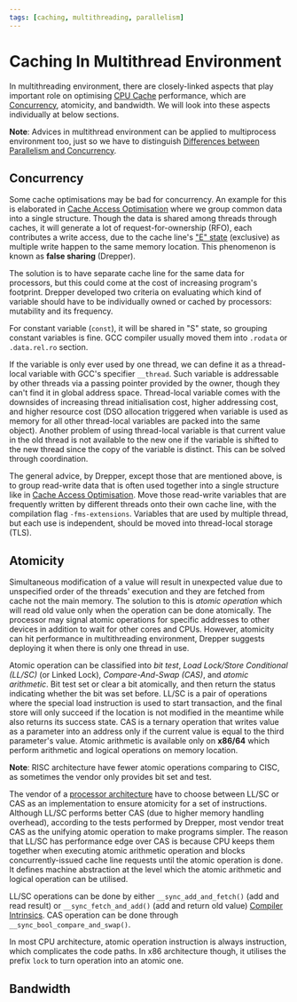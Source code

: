 ```yaml
---
tags: [caching, multithreading, parallelism]
---
```


# Caching In Multithread Environment

In multithreading environment, there are closely-linked aspects that play
important role on optimising [CPU Cache](202403191017.md) performance, which are
[Concurrency](202202011815.md), atomicity, and bandwidth. We will look into
these aspects individually at below sections.

**Note**: Advices in multithread environment can be applied to multiprocess
environment too, just so we have to distinguish [Differences between Parallelism and Concurrency](202202011649.md).

## Concurrency

Some cache optimisations may be bad for concurrency. An example for this is
elaborated in [Cache Access Optimisation](202407191014.md) where we group common
data into a single structure. Though the data is shared among threads through
caches, it will generate a lot of request-for-ownership (RFO), each contributes
a write access, due to the cache line's ["E" state](202403271116.md) (exclusive)
as multiple write happen to the same memory location. This phenomenon is known
as **false sharing** (Drepper).

The solution is to have separate cache line for the same data for processors,
but this could come at the cost of increasing program's footprint. Drepper
developed two criteria on evaluating which kind of variable should have to be
individually owned or cached by processors: mutability and its frequency.

For constant variable (`const`), it will be shared in "S" state, so grouping
constant variables is fine. GCC compiler usually moved them into `.rodata` or
`.data.rel.ro` section.

If the variable is only ever used by one thread, we can define it as a
thread-local variable with GCC's specifier `__thread`. Such variable is
addressable by other threads via a passing pointer provided by the owner, though
they can't find it in global address space. Thread-local variable comes with the
downsides of increasing thread initialisation cost, higher addressing cost, and
higher resource cost (DSO allocation triggered when variable is used as memory
for all other thread-local variables are packed into the same object). Another
problem of using thread-local variable is that current value in the old thread
is not available to the new one if the variable is shifted to the new thread
since the copy of the variable is distinct. This can be solved through
coordination.

The general advice, by Drepper, except those that are mentioned above, is to
group read-write data that is often used together into a single structure like
in [Cache Access Optimisation](202407191014.md). Move those read-write variables
that are frequently written by different threads onto their own cache line, with
the compilation flag `-fms-extensions`. Variables that are used by multiple
thread, but each use is independent, should be moved into thread-local storage
(TLS).

## Atomicity

Simultaneous modification of a value will result in unexpected value due to
unspecified order of the threads' execution and they are fetched from cache not
the main memory. The solution to this is *atomic operation* which will read old
value only when the operation can be done atomically. The processor may signal
atomic operations for specific addresses to other devices in addition to wait
for other cores and CPUs. However, atomicity can hit performance in
multithreading environment, Drepper suggests deploying it when there is only one
thread in use.

Atomic operation can be classified into *bit test*, *Load Lock/Store Conditional
(LL/SC)* (or Linked Lock), *Compare-And-Swap (CAS)*, and *atomic arithmetic*.
Bit test set or clear a bit atomically, and then return the status indicating
whether the bit was set before. LL/SC is a pair of operations where the special
load instruction is used to start transaction, and the final store will only
succeed if the location is not modified in the meantime while also returns its
success state. CAS is a ternary operation that writes value as a parameter into
an address only if the current value is equal to the third parameter's value.
Atomic arithmetic is available only on **x86/64** which perform arithmetic and
logical operations on memory location.

**Note**: RISC architecture have fewer atomic operations comparing to CISC, as
sometimes the vendor only provides bit set and test.

The vendor of a [processor architecture](202403151651.md) have to choose between
LL/SC or CAS as an implementation to ensure atomicity for a set of instructions.
Although LL/SC performs better CAS (due to higher memory handling overhead),
according to the tests performed by Drepper, most vendor treat CAS as the
unifying atomic operation to make programs simpler. The reason that LL/SC has
performance edge over CAS is because CPU keeps them together when executing
atomic arithmetic operation and blocks concurrently-issued cache line requests
until the atomic operation is done. It defines machine abstraction at the level
which the atomic arithmetic and logical operation can be utilised.

LL/SC operations can be done by either `__sync_add_and_fetch()` (add and read
result) or `__sync_fetch_and_add()` (add and return old value) [Compiler Intrinsics](202404151959.md).
CAS operation can be done through `__sync_bool_compare_and_swap()`.

In most CPU architecture, atomic operation instruction is always instruction,
which complicates the code paths. In x86 architecture though, it utilises the
prefix `lock` to turn operation into an atomic one.

## Bandwidth
